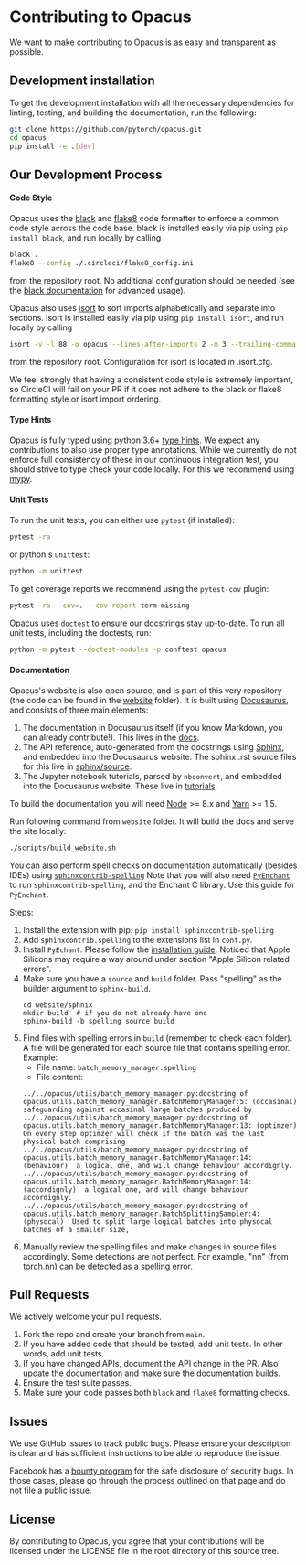 # Contributing to Opacus

We want to make contributing to Opacus is as easy and transparent as possible.


## Development installation

To get the development installation with all the necessary dependencies for
linting, testing, and building the documentation, run the following:
```bash
git clone https://github.com/pytorch/opacus.git
cd opacus
pip install -e .[dev]
```


## Our Development Process

#### Code Style

Opacus uses the [black](https://github.com/ambv/black) and [flake8](https://github.com/PyCQA/flake8) code formatter to
enforce a common code style across the code base. black is installed easily via
pip using `pip install black`, and run locally by calling
```bash
black .
flake8 --config ./.circleci/flake8_config.ini
```
from the repository root. No additional configuration should be needed (see the
[black documentation](https://black.readthedocs.io/en/stable/installation_and_usage.html#usage)
for advanced usage).

Opacus also uses [isort](https://github.com/timothycrosley/isort) to sort imports
alphabetically and separate into sections. isort is installed easily via
pip using `pip install isort`, and run locally by calling
```bash
isort -v -l 88 -o opacus --lines-after-imports 2 -m 3 --trailing-comma  .
```
from the repository root. Configuration for isort is located in .isort.cfg.

We feel strongly that having a consistent code style is extremely important, so
CircleCI will fail on your PR if it does not adhere to the black or flake8 formatting style or isort import ordering.


#### Type Hints

Opacus is fully typed using python 3.6+
[type hints](https://www.python.org/dev/peps/pep-0484/).
We expect any contributions to also use proper type annotations.
While we currently do not enforce full consistency of these in our continuous integration
test, you should strive to type check your code locally. For this we recommend
using [mypy](http://mypy-lang.org/).


#### Unit Tests

To run the unit tests, you can either use `pytest` (if installed):
```bash
pytest -ra
```
or python's `unittest`:
```bash
python -m unittest
```

To get coverage reports we recommend using the `pytest-cov` plugin:
```bash
pytest -ra --cov=. --cov-report term-missing
```

Opacus uses `doctest` to ensure our docstrings stay up-to-date. To run all unit tests, including the doctests, run:
```bash
python -m pytest --doctest-modules -p conftest opacus
```


#### Documentation
Opacus's website is also open source, and is part of this very repository (the
code can be found in the [website](/website/) folder).
It is built using [Docusaurus](https://docusaurus.io/), and consists of three
main elements:

1. The documentation in Docusaurus itself (if you know Markdown, you can
   already contribute!). This lives in the [docs](/docs/).
2. The API reference, auto-generated from the docstrings using
   [Sphinx](http://www.sphinx-doc.org), and embedded into the Docusaurus website.
   The sphinx .rst source files for this live in [sphinx/source](/sphinx/source/).
3. The Jupyter notebook tutorials, parsed by `nbconvert`, and embedded into the
   Docusaurus website. These live in [tutorials](/tutorials/).

To build the documentation you will need [Node](https://nodejs.org/en/) >= 8.x
and [Yarn](https://yarnpkg.com/en/) >= 1.5.

Run following command from `website` folder. It will build the docs and serve the site locally:
```bash
./scripts/build_website.sh
```

You can also perform spell checks on documentation automatically (besides IDEs) using [```sphinxcontrib-spelling```](https://sphinxcontrib-spelling.readthedocs.io/en/latest/install.html)
Note that you will also need [```PyEnchant```](https://pyenchant.github.io/pyenchant/) to run ```sphinxcontrib-spelling```, and the Enchant C library. Use this guide for ```PyEnchant```. 

Steps:
1. Install the extension with pip: ```pip install sphinxcontrib-spelling```
2. Add ```sphinxcontrib.spelling``` to the extensions list in ```conf.py```.
3. Install ```PyEchant```. Please follow the [installation guide](https://pyenchant.github.io/pyenchant/install.html). Noticed that Apple Silicons may require a way around under section "Apple Silicon related errors".
4. Make sure you have a ```source``` and ```build``` folder. Pass "spelling" as the builder argument to ```sphinx-build```.
   ```
   cd website/sphnix
   mkdir build  # if you do not already have one
   sphinx-build -b spelling source build
   ```
5. Find files with spelling errors in ```build``` (remember to check each folder). A file will be generated for each source file that contains spelling error. Example:
   * File name: ```batch_memory_manager.spelling```
   * File content:
   ```
   ../../opacus/utils/batch_memory_manager.py:docstring of opacus.utils.batch_memory_manager.BatchMemoryManager:5: (occasinal)  safeguarding against occasinal large batches produced by
   ../../opacus/utils/batch_memory_manager.py:docstring of opacus.utils.batch_memory_manager.BatchMemoryManager:13: (optimzer)  On every step optimzer will check if the batch was the last physical batch comprising
   ../../opacus/utils/batch_memory_manager.py:docstring of opacus.utils.batch_memory_manager.BatchMemoryManager:14: (behaviour)  a logical one, and will change behaviour accordignly.
   ../../opacus/utils/batch_memory_manager.py:docstring of opacus.utils.batch_memory_manager.BatchMemoryManager:14: (accordignly)  a logical one, and will change behaviour accordignly.
   ../../opacus/utils/batch_memory_manager.py:docstring of opacus.utils.batch_memory_manager.BatchSplittingSampler:4: (physocal)  Used to split large logical batches into physocal batches of a smaller size,
   ```
6. Manually review the spelling files and make changes in source files accordingly. Some detections are not perfect. For example, "nn" (from torch.nn) can be detected as a spelling error.


## Pull Requests
We actively welcome your pull requests.

1. Fork the repo and create your branch from `main`.
2. If you have added code that should be tested, add unit tests.
   In other words, add unit tests.
3. If you have changed APIs, document the API change in the PR.
   Also update the documentation and make sure the documentation builds.
4. Ensure the test suite passes.
5. Make sure your code passes both `black` and `flake8` formatting checks.


## Issues

We use GitHub issues to track public bugs. Please ensure your description is
clear and has sufficient instructions to be able to reproduce the issue.

Facebook has a [bounty program](https://www.facebook.com/whitehat/) for the safe
disclosure of security bugs. In those cases, please go through the process
outlined on that page and do not file a public issue.


## License

By contributing to Opacus, you agree that your contributions will be licensed
under the LICENSE file in the root directory of this source tree.
